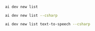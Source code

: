 ``` bash title="List all samples"
ai dev new list
```

``` bash title="List only C# samples"
ai dev new list --csharp
```

``` bash title="Filter the list by name"
ai dev new list text-to-speech --csharp
```
